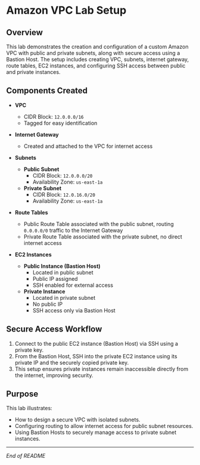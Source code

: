 # Amazon VPC Lab Setup

## Overview

This lab demonstrates the creation and configuration of a custom Amazon VPC with public and private subnets, along with secure access using a Bastion Host. The setup includes creating VPC, subnets, internet gateway, route tables, EC2 instances, and configuring SSH access between public and private instances.

## Components Created

- **VPC**

  - CIDR Block: `12.0.0.0/16`
  - Tagged for easy identification

- **Internet Gateway**

  - Created and attached to the VPC for internet access

- **Subnets**

  - **Public Subnet**
    - CIDR Block: `12.0.0.0/20`
    - Availability Zone: `us-east-1a`
  - **Private Subnet**
    - CIDR Block: `12.0.16.0/20`
    - Availability Zone: `us-east-1a`

- **Route Tables**

  - Public Route Table associated with the public subnet, routing `0.0.0.0/0` traffic to the Internet Gateway
  - Private Route Table associated with the private subnet, no direct internet access

- **EC2 Instances**
  - **Public Instance (Bastion Host)**
    - Located in public subnet
    - Public IP assigned
    - SSH enabled for external access
  - **Private Instance**
    - Located in private subnet
    - No public IP
    - SSH access only via Bastion Host

## Secure Access Workflow

1. Connect to the public EC2 instance (Bastion Host) via SSH using a private key.
2. From the Bastion Host, SSH into the private EC2 instance using its private IP and the securely copied private key.
3. This setup ensures private instances remain inaccessible directly from the internet, improving security.

## Purpose

This lab illustrates:

- How to design a secure VPC with isolated subnets.
- Configuring routing to allow internet access for public subnet resources.
- Using Bastion Hosts to securely manage access to private subnet instances.

---

_End of README_
